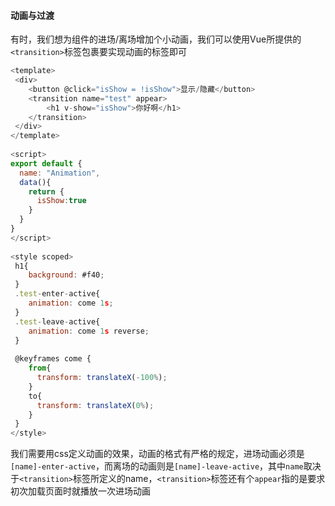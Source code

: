 #### 动画与过渡
有时，我们想为组件的进场/离场增加个小动画，我们可以使用Vue所提供的`<transition>`标签包裹要实现动画的标签即可

```js
<template>  
 <div> 
	<button @click="isShow = !isShow">显示/隐藏</button>  
	<transition name="test" appear>
		<h1 v-show="isShow">你好啊</h1>
	</transition>  
 </div>
</template>  
  
<script>  
export default {  
  name: "Animation",  
  data(){  
    return {  
      isShow:true  
    }  
  }  
}  
</script>  
  
<style scoped>  
 h1{  
    background: #f40;   
 }  
 .test-enter-active{  
	animation: come 1s;  
 }  
 .test-leave-active{  
    animation: come 1s reverse;  
 }  
  
 @keyframes come {  
    from{  
      transform: translateX(-100%);  
	}  
    to{  
      transform: translateX(0%);  
	}  
 }  
</style>
```

我们需要用css定义动画的效果，动画的格式有严格的规定，进场动画必须是`[name]-enter-active`，而离场的动画则是`[name]-leave-active`，其中`name`取决于`<transition>`标签所定义的name，`<transition>`标签还有个`appear`指的是要求初次加载页面时就播放一次进场动画